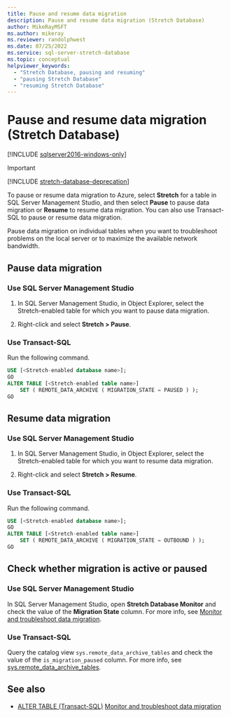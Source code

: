 ```yaml
---
title: Pause and resume data migration
description: Pause and resume data migration (Stretch Database)
author: MikeRayMSFT
ms.author: mikeray
ms.reviewer: randolphwest
ms.date: 07/25/2022
ms.service: sql-server-stretch-database
ms.topic: conceptual
helpviewer_keywords:
  - "Stretch Database, pausing and resuming"
  - "pausing Stretch Database"
  - "resuming Stretch Database"
---
```

# Pause and resume data migration (Stretch Database)

[!INCLUDE [sqlserver2016-windows-only](../../includes/applies-to-version/sqlserver2016-windows-only.md)]

> [!IMPORTANT]  
> [!INCLUDE [stretch-database-deprecation](../../includes/stretch-database-deprecation.md)]

To pause or resume data migration to Azure, select **Stretch** for a table in SQL Server Management Studio, and then select **Pause** to pause data migration or **Resume** to resume data migration. You can also use Transact-SQL to pause or resume data migration.

Pause data migration on individual tables when you want to troubleshoot problems on the local server or to maximize the available network bandwidth.

## Pause data migration

### Use SQL Server Management Studio

1. In SQL Server Management Studio, in Object Explorer, select the Stretch-enabled table for which you want to pause data migration.

1. Right-click and select **Stretch > Pause**.

### Use Transact-SQL

Run the following command.

```sql
USE [<Stretch-enabled database name>];
GO
ALTER TABLE [<Stretch-enabled table name>]
    SET ( REMOTE_DATA_ARCHIVE ( MIGRATION_STATE = PAUSED ) );
GO
```

## Resume data migration

### Use SQL Server Management Studio

1. In SQL Server Management Studio, in Object Explorer, select the Stretch-enabled table for which you want to resume data migration.

1. Right-click and select **Stretch > Resume**.

### Use Transact-SQL

Run the following command.

```sql
USE [<Stretch-enabled database name>];
GO
ALTER TABLE [<Stretch-enabled table name>]
    SET ( REMOTE_DATA_ARCHIVE ( MIGRATION_STATE = OUTBOUND ) );
GO
```

## Check whether migration is active or paused

### Use SQL Server Management Studio

In SQL Server Management Studio, open **Stretch Database Monitor** and check the value of the **Migration State** column. For more info, see [Monitor and troubleshoot data migration](monitor-and-troubleshoot-data-migration-stretch-database.md).

### Use Transact-SQL

Query the catalog view `sys.remote_data_archive_tables` and check the value of the `is_migration_paused` column. For more info, see [sys.remote_data_archive_tables](../../relational-databases/system-catalog-views/stretch-database-catalog-views-sys-remote-data-archive-tables.md).

## See also

- [ALTER TABLE &#40;Transact-SQL&#41;](../../t-sql/statements/alter-table-transact-sql.md)
[Monitor and troubleshoot data migration](monitor-and-troubleshoot-data-migration-stretch-database.md)
